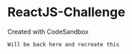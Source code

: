 # ReactJS-Challenge
Created with CodeSandbox <br/>
```Just a noob challenge for starters <br/>
Will be back here and recreate this
